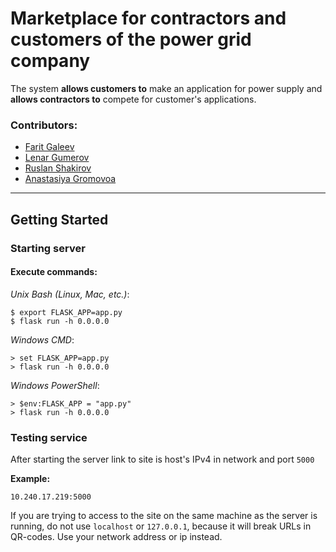 # Marketplace for contractors and customers of the power grid company

The system **allows customers to** make an application for power supply and **allows contractors to** compete for customer's applications.
### Contributors:
* [Farit Galeev](mailto:f.galeev@innopolis.ru "Send mail")
* [Lenar Gumerov](mailto:l.gumerov@innopolis.ru "Send mail")
* [Ruslan Shakirov](mailto:r.shakirov@innopolis.ru "Send mail")
* [Anastasiya Gromovoa](mailto:a.gromova@innopolis.ru "Send mail")
------
## Getting Started
### Starting server
#### Execute commands:

*Unix Bash (Linux, Mac, etc.)*:
```
$ export FLASK_APP=app.py
$ flask run -h 0.0.0.0
```
*Windows CMD*:
```
> set FLASK_APP=app.py
> flask run -h 0.0.0.0
```
*Windows PowerShell*:
```
> $env:FLASK_APP = "app.py"
> flask run -h 0.0.0.0
```
### Testing service
After starting the server link to site is host's IPv4 in network and port ```5000```

__Example:__
```
10.240.17.219:5000
```
If you are trying to access to the site on the same machine as the server is running, do not use ```localhost``` or ```127.0.0.1```, because it will break URLs in QR-codes. Use your network address or ip instead.
